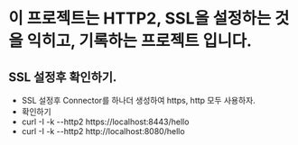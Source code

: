 # 이 프로젝트는 HTTP2, SSL을 설정하는 것을 익히고, 기록하는 프로젝트 입니다.

## SSL 설정후 확인하기.

- SSL 설정후 Connector를 하나더 생성하여 https, http 모두 사용하자.
- 확인하기
- curl -I -k --http2 https://localhost:8443/hello
- curl -I -k --http2 http://localhost:8080/hello
